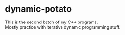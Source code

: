 # dynamic-potato
This is the second batch of my C++ programs.  
Mostly practice with iterative dynamic programming stuff.
